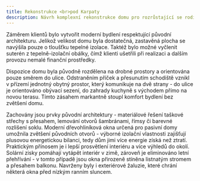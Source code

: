 ```yaml
---
title: Rekonstrukce <br>pod Karpaty
description: Návrh komplexní rekonstrukce domu pro rozrůstající se rodinu, která klade důraz na ekologii. Projekt jsme zastřešovali od architektonické studie, přes podklady pro úřady, až po podrobnou realizační dokumentaci a autorský dozor na stavbě. Jedná se o jedinečný projekt, ve kterém se rekonstrukcí podařilo snížit potřebu tepla na vytápění na nižší hodnoty, než definují pasivní standard pro novostavby. Klienti v letošní sezóně utratili za veškerý provoz domu do 120 eur měsíčně, což je položka srovnatelná s dvoupokojovým bytem.
---
```

Záměrem klientů bylo vytvořit moderní bydlení respektující původní architekturu. Jelikož velikost domu byla dostatečná, zastavěná plocha se navýšila pouze o tloušťku tepelné izolace. Taktéž bylo možné vyčlenit suterén z tepelně-izolační obálky, čímž klienti ušetřili při realizaci a dalším provozu nemalé finanční prostředky.

Dispozice domu byla původně rozdělena na drobné prostory a orientována pouze směrem do ulice. Odstraněním příček a přesunutím schodiště vznikl v přízemí jednotný obytný prostor, který komunikuje na dvě strany - do ulice je orientováno obývací sezení, do zahrady kuchyně s východem přímo na novou terasu. Tímto zásahem markantně stoupl komfort bydlení bez zvětšení domu.

Zachovány jsou prvky původní architektury - materiálové řešení taškové střechy s přesahem, lemování otvorů šambránami, římsy či barevné rozlišení soklu. Moderní dřevohliníková okna určená pro pasivní domy umožnila zvětšení původních otvorů - výborné izolační vlastnosti zajišťují plusovou energetickou bilanci, tedy dům jimi více energie získá než ztratí. Praktickým přínosem je i lepší prosvětlení interiéru a více výhledů do okolí. Solární zisky pomáhají vytápět interiér v zimě, zároveň je eliminováno letní přehřívání - v tomto případě jsou okna přirozeně stíněna listnatým stromem a přesahem balkonu. Navrženy byly i exteriérové žaluzie, které chrání některá okna před nízkým ranním sluncem.